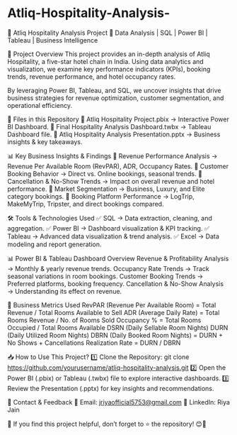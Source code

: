# Atliq-Hospitality-Analysis-

🏨 Atliq Hospitality Analysis Project
🚀 Data Analysis | SQL | Power BI | Tableau | Business Intelligence

📌 Project Overview
This project provides an in-depth analysis of Atliq Hospitality, a five-star hotel chain in India. Using data analytics and visualization, we examine key performance indicators (KPIs), booking trends, revenue performance, and hotel occupancy rates.

By leveraging Power BI, Tableau, and SQL, we uncover insights that drive business strategies for revenue optimization, customer segmentation, and operational efficiency.

📂 Files in this Repository
📌 Atliq Hospitality Project.pbix → Interactive Power BI Dashboard.
📌 Final Hospitality Analysis Dashboard.twbx → Tableau Dashboard file.
📌 Atliq Hospitality Analysis Presentation.pptx → Business insights & key takeaways.

📊 Key Business Insights & Findings
📌 Revenue Performance Analysis → Revenue Per Available Room (RevPAR), ADR, Occupancy Rates.
📌 Customer Booking Behavior → Direct vs. Online bookings, seasonal trends.
📌 Cancellation & No-Show Trends → Impact on overall revenue and hotel performance.
📌 Market Segmentation → Business, Luxury, and Elite category bookings.
📌 Booking Platform Performance → LogTrip, MakeMyTrip, Tripster, and direct bookings compared.

🛠️ Tools & Technologies Used
✅ SQL → Data extraction, cleaning, and aggregation.
✅ Power BI → Dashboard visualization & KPI tracking.
✅ Tableau → Advanced data visualization & trend analysis.
✅ Excel → Data modeling and report generation.

📊 Power BI & Tableau Dashboard Overview
Revenue & Profitability Analysis → Monthly & yearly revenue trends.
Occupancy Rate Trends → Track seasonal variations in room bookings.
Customer Booking Trends → Preferred platforms, booking frequency.
Cancellation & No-Show Analysis → Understanding its effect on revenue.

📜 Business Metrics Used
RevPAR (Revenue Per Available Room) = Total Revenue / Total Rooms Available to Sell
ADR (Average Daily Rate) = Total Rooms Revenue / No. of Rooms Sold
Occupancy % = Total Rooms Occupied / Total Rooms Available
DSRN (Daily Sellable Room Nights)
DURN (Daily Utilized Room Nights)
DBRN (Daily Booked Room Nights) = DURN + No Shows + Cancellations
Realization Rate = DURN / DBRN

📥 How to Use This Project?
1️⃣ Clone the Repository:
git clone https://github.com/yourusername/atliq-hospitality-analysis.git
2️⃣ Open the Power BI (.pbix) or Tableau (.twbx) file to explore interactive dashboards.
3️⃣ Review the Presentation (.pptx) for key insights and recommendations.

📩 Contact & Feedback
📧 Email: jriyaofficial5753@gmail.com
🔗 LinkedIn: Riya Jain

📢 If you find this project helpful, don’t forget to ⭐ the repository! 😊🚀
